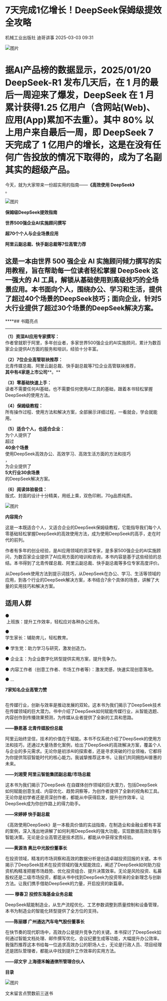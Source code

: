 #  7天完成1亿增长！DeepSeek保姆级提效全攻略   
机械工业出版社  迪哥讲事   2025-03-03 09:31  
  
![图片](https://mmbiz.qpic.cn/mmbiz_gif/dMibl4A6qqYBnq1jCQuiaIMEbaMlXlDZIWFWFgLb8JS9jIzwCUO0maogDUn2MREsmP8YfGR4d2iabtn8r8a4rU2oQ/640?wx_fmt=gif "")  
# 据AI产品榜的数据显示，2025/01/20 DeepSeek-R1 发布几天后，在 1 月的最后一周迎来了爆发，DeepSeek 在 1 月累计获得1.25 亿用户（含网站(Web)、应用(App)累加不去重）。其中 80% 以上用户来自最后一周，即 DeepSeek 7 天完成了 1 亿用户的增长，这是在没有任何广告投放的情况下取得的，成为了名副其实的超级产品。  
  
今天，就为大家带来一份超实用的指南——**《高效使用 DeepSeek》**  
。  
  
![图片](https://mmbiz.qpic.cn/sz_mmbiz_jpg/CwicwFUdzg1ZJGgRAIUYHdup4jBuglfp02JEJLrpIqK32Qop0CdMibyjXD3B7HfDzJgk2mYuwZpy4TqIOgSot8GA/640?wx_fmt=jpeg&from=appmsg "")  
  
  
  
**保姆级DeepSeek提效指南**  
  
**世界500强企业AI实施顾问撰写**  
  
**超70个个人与企业场景应用**  
  
**阿里云副总裁、快手副总裁等7位高管力荐**  
  
## 这是一本由世界 500 强企业 AI 实施顾问倾力撰写的实用教程，旨在帮助每一位读者轻松掌握 DeepSeek 这一强大的 AI 工具，解锁从基础使用到高级技巧的全场景应用。本书面向个人，围绕办公、学习和生活，提供了超过40个场景的DeepSeek技巧；面向企业，针对5大行业提供了超过30个场景的DeepSeek解决方案。  
  
****## 书籍亮点  
  
****  
**（1）资深AI应用专家撰写：**  
作者曾就职于阿里，多年创业者，多家世界500强企业的AI实施顾问，累计为数百家企业提供AI方面的服务和培训，经验十分丰富。  
  
  
  
**（2）7位企业高管联袂推荐：**  
北青传媒总裁、阿里云副总裁、快手副总裁等7位企业高管联袂推荐，  
**其中有4家是上市公司****。**  
  
  
  
**（3）零基础快速上手：**  
读者不需要任何AI基础，也不需要任何使用AI工具的基础，跟着本书轻松掌握DeepSeek的使用方法。  
  
  
  
**（4）保姆级教程：**  
所有操作过程、使用方法和解决方案，全部展示详细过程，一看就会，学会就能用。  
  
  
  
**（5）适合个人，也适合企业：**  
为个人提供了  
超过  
**40余个场景**  
使用DeepSeek高效办公、高效学习、高效生活方面的方法和技巧  
，  
为企业提供了  
**5大行业30余场景**  
的DeepSeek解决方案。  
  
**（6）阅读体验极佳：**  
版式、封面的设计十分精美，用纸上乘，双色印刷，70g品质纯质。  
  
![图片](https://mmbiz.qpic.cn/mmbiz_jpg/dMibl4A6qqYC6pvHNaPeEXyATy1uheXbNhKq3CH8NYGDOOrrEicpRuuzVMQfmPdaAic8iaEmMzpjvlxlsU5ISKPeuw/640?wx_fmt=jpeg&from=appmsg "")  
  
**内容简介**  
  
  
这是一本既适合个人，又适合企业的DeepSeek保姆级教程，它能指导我们每个人零基础轻松掌握DeepSeek的高效使用方法，成为使用DeepSeek的高手，走在时代的前列。  
  
  
作者有多年的创业经验，是AI应用领域的资深专家，是多家500强企业的AI实施顾问，为数百家企业提供了AI应用方面的培训和咨询，本书内容是基于这些经验的总结。本书得到了北青传媒总裁、阿里云副总裁、快手副总裁等多位专家高度评价。  
  
  
从DeepSeek使用方法到提示词技巧，从DeepSeek在办公、学习、生活等领域的应用，到各个行业的DeepSeek解决方案，本书结合7余个具体的场景，讲解了大量的实用技巧和解决方案。  
  
## 适用人群  
  
  
●  
 上班族：提升工作效率，轻松应对各种办公任务。  
  
●   
学生家长：辅助育儿，轻松教育。  
  
● 学生党：助力学习与研究，激发创造力。  
  
● 企业主：为企业数字化转型提供实用方案，提升竞争力。  
  
● 内容工作者（创意工作者、市场工作者等）：激发灵感，快速实现创意落地。  
  
● ...  
  
  
**7家知名企业高管力赞**  
##   
  
  
在传媒行业，创新与效率是推动发展的双轮。这本书为我们揭示了DeepSeek技术在传媒领域的巨大潜力。书中介绍了DeepSeek如何赋能传媒行业，从智能选题、内容创作到传播效果预测，为传媒从业者提供了全新的工具和思路。  
  
  
  
**——静恩基 北青传媒股份总裁**  
  
  
  
  
阿里云始终坚信，技术的价值在于赋能。本书不仅系统介绍了DeepSeek的使用方法和技巧，还通过大量场景化案例，给出了DeepSeek的高效解决方案，覆盖个人与企业的多元需求。无论你是初涉AI的探索者，还是寻求突破的行业领袖，它都将为你提供驾驭智能时代的核心能力。我诚挚推荐这本书，让我们共同拥抱AI普惠的未来。  
  
  
  
**——刘湘雯 阿里云智能集团副总裁/市场总裁**  
  
  
  
  
这本书为我们揭示了DeepSeek 在自媒体创作领域的巨大潜力，包括DeepSeek 如何赋能创意生成、内容优化、趋势洞察等，为创作者提供了全新的视角和工具。无论你是初学者还是资深创作者，都能从中获得启发，提升创作效率，让DeepSeek成为你创作路上的得力助手。  
  
  
  
**——宋婷婷 快手副总裁**  
  
  
  
  
《高效使用DeepSeek》是一本极具价值的实战指南，在制造业和金融业都有丰富的案例，深入浅出地讲解了如何利用DeepSeek的强大功能，实现数据高效处理与智能决策。无论是企业高管还是技术团队，都能从中获得宝贵经验。  
  
  
  
**——黄源浩 奥比中光股份董事长**  
  
  
  
  
在投资领域，精准的市场洞察和高效的数据分析是创造卓越投资回报的关键。本书揭示了DeepSeek技术在投资领域的强大赋能效应，阐述了DeepSeek如何助力投资机构精准把握市场趋势、优化投资组合、提升决策效率。无论是风险投资、私募股权还是二级市场投资，都能从书中找到DeepSeek为投资带来的全新理念与创新方法。让我们携手借助DeepSeek的力量，开启投资的新篇章。  
  
  
  
**—— 穆春卫 投控东海基金业务总裁**  
  
  
  
  
DeepSeek赋能制造业，从生产流程优化、工艺参数调整到质量控制和设备管理，本书为制造业的智能化转型提供了全方位的支持。  
  
  
  
**——陈丽娜 广州通达汽车电气股份董事长**  
  
  
  
  
在快节奏的现代职场中，高效办公是提升竞争力的关键。本书探讨了DeepSeek如何通过智能文档处理、邮件撰写优化、会议纪要生成等功能，大幅提升办公效率。我强烈推荐这本书给每一位追求高效办公的职场人士，无论是行政人员、项目经理还是团队管理者，都能从中找到提升工作效率的实用方法。  
  
  
  
**——邱文宇 上海德禾翰通律所管理合伙人**  
  
  
**目录**  
  
  
![图片](https://mmbiz.qpic.cn/sz_mmbiz_png/CwicwFUdzg1ZJGgRAIUYHdup4jBuglfp0icbaJWTNSVnySHmMpKUgEiaKkLbH6cwEjGqjDFbReHVfzjBQ2erukp0Q/640?wx_fmt=png&from=appmsg "")  
  
  
文末留言点赞数前三送书  
  

